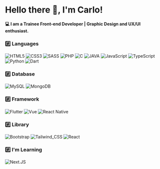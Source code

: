 <!--
**CarloDev15/CarloDev15** is a ✨ _special_ ✨ repository because its `README.md` (this file) appears on your GitHub profile.
Here are some ideas to get you started:
- 🔭 I’m currently working on ...
- 🌱 I’m currently learning ...
- 👯 I’m looking to collaborate on ...
- 🤔 I’m looking for help with ...
- 💬 Ask me about ...
- 📫 How to reach me: ...
- 😄 Pronouns: ...
- ⚡ Fun fact: ...
-->

# Hello there 👋, I'm Carlo!

#### 💻 I am a Trainee Front-end Developer | Graphic Design and UX/UI enthusiast.

### #️⃣ Languages 
![HTML5](https://img.shields.io/badge/-HTML5-E34F26.svg?style=for-the-badge&logo=html5&logoColor=ffffff) ![CSS3](https://img.shields.io/badge/-CSS3-1572B6.svg?style=for-the-badge&logo=css3)  ![SASS](https://img.shields.io/badge/Sass-CC6699?style=for-the-badge&logo=sass&logoColor=white)  ![PHP](https://img.shields.io/badge/PHP-777BB4?style=for-the-badge&logo=php&logoColor=white)  ![C](https://img.shields.io/badge/C-00599C?style=for-the-badge&logo=c&logoColor=white)  ![JAVA](https://img.shields.io/badge/-Java-ea2d2f?style=for-the-badge&logo=java&logoColor=white)  ![JavaScript](https://img.shields.io/badge/JavaScript-F7DF1E?style=for-the-badge&logo=javascript&logoColor=black)  ![TypeScript](https://img.shields.io/badge/TypeScript-007ACC?style=for-the-badge&logo=typescript&logoColor=white)  ![Python](https://img.shields.io/badge/Python-FFD43B?style=for-the-badge&logo=python&logoColor=blue)  ![Dart](https://img.shields.io/badge/dart-%230175C2.svg?style=for-the-badge&logo=dart&logoColor=white)

### #️⃣ Database
![MySQL](https://img.shields.io/badge/-MySQL-4479A1?style=for-the-badge&logo=mysql&logoColor=ffffff) ![MongoDB](https://img.shields.io/badge/MongoDB-4EA94B?style=for-the-badge&logo=mongodb&logoColor=white)

### #️⃣ Framework
![Flutter](https://img.shields.io/badge/Flutter-02569B?style=for-the-badge&logo=flutter&logoColor=white)  ![Vue](https://img.shields.io/badge/Vue.js-35495E?style=for-the-badge&logo=vue.js&logoColor=42B883)  ![React Native](https://img.shields.io/badge/React_Native-20232A?style=for-the-badge&logo=react&logoColor=61DAFB)

### #️⃣ Library
![Bootstrap](https://img.shields.io/badge/-Bootstrap-563D7C.svg?style=for-the-badge&logo=bootstrap&logoColor=white)  ![Tailwind_CSS](https://img.shields.io/badge/Tailwind_CSS-38B2AC?style=for-the-badge&logo=tailwind-css&logoColor=white)  ![React](https://img.shields.io/badge/React-20232A?style=for-the-badge&logo=react&logoColor=61DAFB)

### #️⃣ I'm Learning
![Next.JS](https://img.shields.io/badge/next.js-000000?style=for-the-badge&logo=nextdotjs&logoColor=white)

